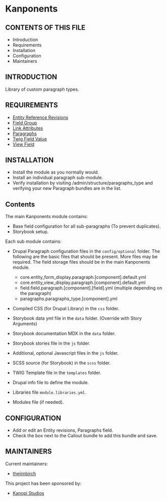 # Kanponents

## CONTENTS OF THIS FILE

* Introduction
* Requirements
* Installation
* Configuration
* Maintainers

## INTRODUCTION

Library of custom paragraph types.

## REQUIREMENTS

* [Entity Reference Revisions](https://www.drupal.org/project/entity_reference_revisions)
* [Field Group](https://www.drupal.org/project/field_group)
* [Link Attributes](https://www.drupal.org/project/link_attributes)
* [Paragraphs](https://www.drupal.org/project/paragraphs)
* [Twig Field Value](https://www.drupal.org/project/paragraphs)
* [View Field](https://www.drupal.org/project/viewsreference)

## INSTALLATION

* Install the module as you normally would.
* Install an individual paragraph sub-module.
* Verify installation by visiting /admin/structure/paragraphs_type and
verifying your new Paragraph bundles are in the list.

## Contents

The main Kanponents module contains:

* Base field configuration for all sub-paragraphs (To prevent duplicates).
* Storybook setup.

Each sub module contains:

* Drupal Paragraph configuration files in the `config/optional` folder. The following are the basic files that should be present. More files may be required. The field storage files should be in the main Kanponents module.

  * core.entity_form_display.paragraph.[component].default.yml
  * core.entity_view_display.paragraph.[component].default.yml
  * field.field.paragraph.[component].[field].yml (multiple depending on the paragraph)
  * paragraphs.paragraphs_type.[component].yml

* Compiled CSS (for Drupal Library) in the `css` folder.
* Storybook data yml file in the `data` folder. (Override with Story Arguments)
* Storybook documentation MDX in the `data` folder.
* Storybook stories file in the `js` folder.
* Additional, optional Javascript files in the `js` folder.
* SCSS source (for Storybook) in the `scss` folder.
* TWIG Template file in the `templates` folder.
* Drupal info file to define the module.
* Libraries file `module.libraries.yml`.
* Modules file (if needed).

## CONFIGURATION

* Add or edit an Entity revisions, Paragraphs field.
* Check the box next to the Callout bundle to add this bundle and save.

## MAINTAINERS

Current maintainers:

* [thejimbirch](https://www.drupal.org/u/thejimbirch)

This project has been sponsored by:

* [Kanopi Studios](https://www.kanopi.com)
